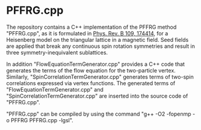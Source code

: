 # PFFRG.cpp

The repository contains a C++ implementation of the PFFRG method "PFFRG.cpp", as it is formulated in [Phys. Rev. B 109, 174414](www.google.com), for a Heisenberg model on the triangular lattice in a magnetic field. Seed fields are applied that break any continuous spin rotation symmetries and result in three symmetry-inequivalent sublattices.

In addition "FlowEquationTermGenerator.cpp" provides a C++ code that generates the terms of the flow equation for the two-particle vertex.
Similarly, "SpinCorrelationTermGenerator.cpp" generates terms of two-spin correlations expressed via vertex functions.
The generated terms of "FlowEquationTermGenerator.cpp" and "SpinCorrelationTermGenerator.cpp" are inserted into the source code of "PFFRG.cpp".

"PFFRG.cpp" can be compiled by using the command "g++ -O2 -fopenmp -o PFFRG PFFRG.cpp -lgsl".
